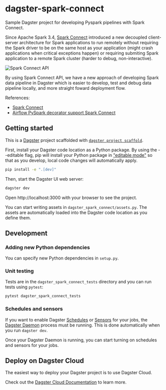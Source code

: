 # dagster-spark-connect

Sample Dagster project for developing Pyspark pipelines with Spark Connect.


Since Apache Spark 3.4, [Spark Connect](https://spark.apache.org/docs/latest/spark-connect-overview.html) introduced a new decoupled client-server architecture for Spark applications to run remotely without requiring the Spark driver to be on the same host as your application (might crash applications when critical exceptions happen) or requiring submiting Spark application to a remote Spark cluster (harder to debug, non-interactive).

![Spark Connect API](https://spark.apache.org/docs/latest/img/spark-connect-api.png)

By using Spark Connect API, we have a new approach of developing Spark data pipeline in Dagster which is easier to develop, test and debug data pipeline locally, and more straight foward deployment flow.


References:
- [Spark Connect](https://spark.apache.org/spark-connect/)
- [Airflow PySpark decorator support Spark Connect](https://airflow.apache.org/docs/apache-airflow-providers-apache-spark/stable/decorators/pyspark.html#spark-connect)

## Getting started

This is a [Dagster](https://dagster.io/) project scaffolded with [`dagster project scaffold`](https://docs.dagster.io/getting-started/create-new-project).

First, install your Dagster code location as a Python package. By using the --editable flag, pip will install your Python package in ["editable mode"](https://pip.pypa.io/en/latest/topics/local-project-installs/#editable-installs) so that as you develop, local code changes will automatically apply.

```bash
pip install -e ".[dev]"
```

Then, start the Dagster UI web server:

```bash
dagster dev
```

Open http://localhost:3000 with your browser to see the project.

You can start writing assets in `dagster_spark_connect/assets.py`. The assets are automatically loaded into the Dagster code location as you define them.

## Development

### Adding new Python dependencies

You can specify new Python dependencies in `setup.py`.

### Unit testing

Tests are in the `dagster_spark_connect_tests` directory and you can run tests using `pytest`:

```bash
pytest dagster_spark_connect_tests
```

### Schedules and sensors

If you want to enable Dagster [Schedules](https://docs.dagster.io/concepts/partitions-schedules-sensors/schedules) or [Sensors](https://docs.dagster.io/concepts/partitions-schedules-sensors/sensors) for your jobs, the [Dagster Daemon](https://docs.dagster.io/deployment/dagster-daemon) process must be running. This is done automatically when you run `dagster dev`.

Once your Dagster Daemon is running, you can start turning on schedules and sensors for your jobs.

## Deploy on Dagster Cloud

The easiest way to deploy your Dagster project is to use Dagster Cloud.

Check out the [Dagster Cloud Documentation](https://docs.dagster.cloud) to learn more.
